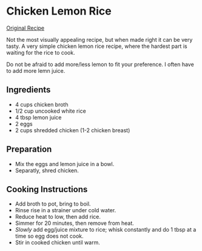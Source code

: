 # Chicken Lemon Rice

[Original Recipe](https://momtomomnutrition.com/food-and-recipes/chicken-lemon-rice-soup/)

Not the most visually appealing recipe, but when made right it can be very tasty.
A very simple chicken lemon rice recipe, where the hardest part is waiting for the rice to cook.

Do not be afraid to add more/less lemon to fit your preference. I often have to add more lemn juice.

## Ingredients

* 4 cups chicken broth
* 1/2 cup uncooked white rice
* 4 tbsp lemon juice
* 2 eggs
* 2 cups shredded chicken (1-2 chicken breast)

## Preparation

* Mix the eggs and lemon juice in a bowl.
* Separatly, shred chicken.

## Cooking Instructions

* Add broth to pot, bring to boil.
* Rinse rise in a strainer under cold water.
* Reduce heat to low, then add rice.
* Simmer for 20 minutes, then remove from heat.
* *Slowly* add egg/juice mixture to rice; whisk constantly and do 1 tbsp at a time so egg does not cook.
* Stir in cooked chicken until warm.
